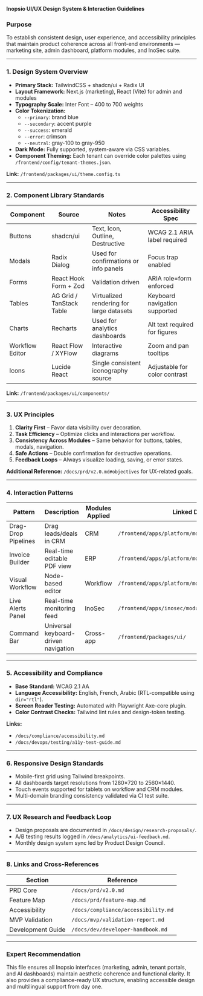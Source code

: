 **Inopsio UI/UX Design System & Interaction Guidelines**

### Purpose  
To establish consistent design, user experience, and accessibility principles that maintain product coherence across all front-end environments — marketing site, admin dashboard, platform modules, and InoSec suite.

***

### 1. Design System Overview
- **Primary Stack:** TailwindCSS + shadcn/ui + Radix UI  
- **Layout Framework:** Next.js (marketing), React (Vite) for admin and modules  
- **Typography Scale:** Inter Font – 400 to 700 weights  
- **Color Tokenization:**  
  - `--primary`: brand blue  
  - `--secondary`: accent purple  
  - `--success`: emerald  
  - `--error`: crimson  
  - `--neutral`: gray-100 to gray-950  
- **Dark Mode:** Fully supported, system-aware via CSS variables.  
- **Component Theming:** Each tenant can override color palettes using `/frontend/config/tenant-themes.json`.

**Link:** `/frontend/packages/ui/theme.config.ts`

***

### 2. Component Library Standards  

| Component | Source | Notes | Accessibility Spec |
|------------|---------|--------|-------------------|
| Buttons | shadcn/ui | Text, Icon, Outline, Destructive | WCAG 2.1 ARIA label required |
| Modals | Radix Dialog | Used for confirmations or info panels | Focus trap enabled |
| Forms | React Hook Form + Zod | Validation driven | ARIA role=form enforced |
| Tables | AG Grid / TanStack Table | Virtualized rendering for large datasets | Keyboard navigation supported |
| Charts | Recharts | Used for analytics dashboards | Alt text required for figures |
| Workflow Editor | React Flow / XYFlow | Interactive diagrams | Zoom and pan tooltips |
| Icons | Lucide React | Single consistent iconography source | Adjustable for color contrast |

**Link:** `/frontend/packages/ui/components/`

***

### 3. UX Principles  
1. **Clarity First** – Favor data visibility over decoration.  
2. **Task Efficiency** – Optimize clicks and interactions per workflow.  
3. **Consistency Across Modules** – Same behavior for buttons, tables, modals, navigation.  
4. **Safe Actions** – Double confirmation for destructive operations.  
5. **Feedback Loops** – Always visualize loading, saving, or error states.  

**Additional Reference:** `/docs/prd/v2.0.md#objectives` for UX-related goals.

***

### 4. Interaction Patterns  

| Pattern | Description | Modules Applied | Linked Docs |
|----------|--------------|------------------|--------------|
| Drag-Drop Pipelines | Drag leads/deals in CRM | CRM | `/frontend/apps/platform/modules/crm/components/` |
| Invoice Builder | Real-time editable PDF view | ERP | `/frontend/apps/platform/modules/erp/` |
| Visual Workflow | Node-based editor | Workflow | `/frontend/apps/platform/modules/workflows/` |
| Live Alerts Panel | Real-time monitoring feed | InoSec | `/frontend/apps/inosec/modules/core/` |
| Command Bar | Universal keyboard-driven navigation | Cross-app | `/frontend/packages/ui/` |

***

### 5. Accessibility and Compliance
- **Base Standard:** WCAG 2.1 AA  
- **Language Accessibility:** English, French, Arabic (RTL-compatible using `dir="rtl"`).  
- **Screen Reader Testing:** Automated with Playwright Axe-core plugin.  
- **Color Contrast Checks:** Tailwind lint rules and design-token testing.

**Links:**
- `/docs/compliance/accessibility.md`  
- `/docs/devops/testing/a11y-test-guide.md`

***

### 6. Responsive Design Standards  
- Mobile-first grid using Tailwind breakpoints.  
- All dashboards target resolutions from 1280×720 to 2560×1440.  
- Touch events supported for tablets on workflow and CRM modules.  
- Multi-domain branding consistency validated via CI test suite.

***

### 7. UX Research and Feedback Loop  
- Design proposals are documented in `/docs/design/research-proposals/`.  
- A/B testing results logged in `/docs/analytics/ui-feedback.md`.  
- Monthly design system sync led by Product Design Council.

***

### 8. Links and Cross-References  
| Section | Reference |
|----------|------------|
| PRD Core | `/docs/prd/v2.0.md` |
| Feature Map | `/docs/prd/feature-map.md` |
| Accessibility | `/docs/compliance/accessibility.md` |
| MVP Validation | `/docs/mvp/validation-report.md` |
| Development Guide | `/docs/dev/developer-handbook.md` |

***

### Expert Recommendation  
This file ensures all Inopsio interfaces (marketing, admin, tenant portals, and AI dashboards) maintain aesthetic coherence and functional clarity. It also provides a compliance-ready UX structure, enabling accessible design and multilingual support from day one.